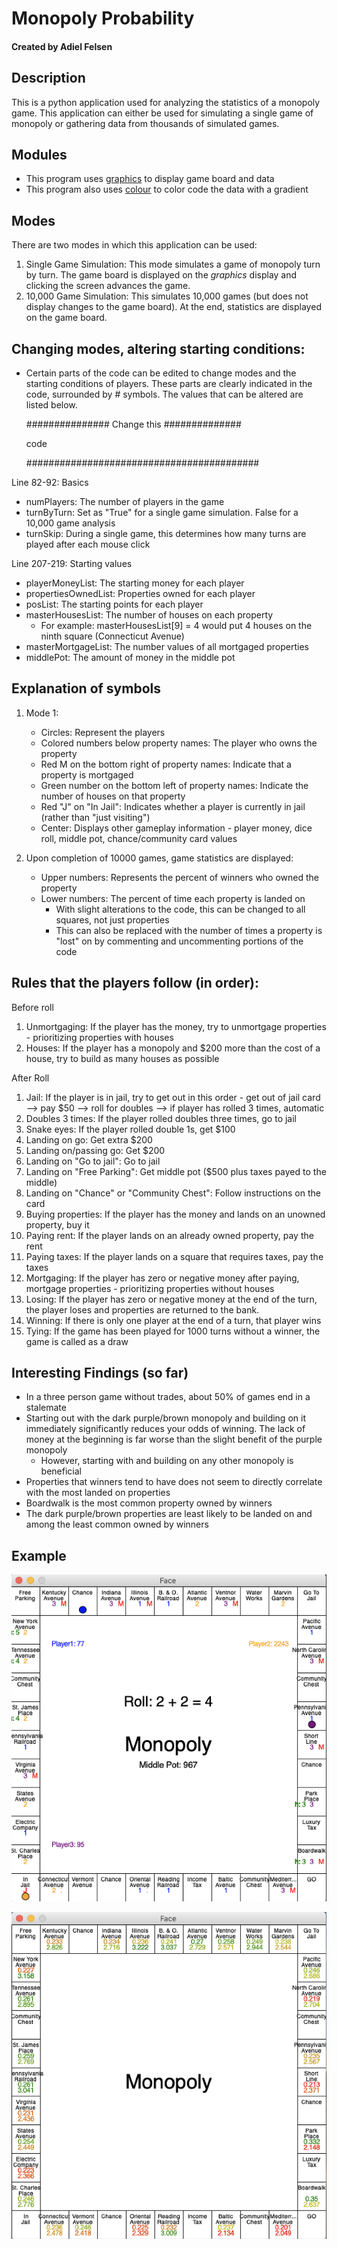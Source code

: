 # Monopoly Probability
#### Created by Adiel Felsen

## Description
This is a python application used for analyzing the statistics of a monopoly game. This application can either be used for simulating a single game of monopoly or gathering data from thousands of simulated games.

## Modules
* This program uses [graphics](http://www.pas.rochester.edu/~rsarkis/csc161/python/pip-graphics.html) to display game board and data
* This program also uses [colour](https://pypi.org/project/colour/) to color code the data with a gradient

## Modes
There are two modes in which this application can be used:
1. Single Game Simulation: This mode simulates a game of monopoly turn by turn. The game board is displayed on the _graphics_ display and clicking the screen advances the game.
2. 10,000 Game Simulation: This simulates 10,000 games (but does not display changes to the game board). At the end, statistics are displayed on the game board.

## Changing modes, altering starting conditions:
* Certain parts of the code can be edited to change modes and the starting conditions of players. These parts are clearly indicated in the code, surrounded by # symbols. The values that can be altered are listed below.

  ############### Change this ##############

  code

  ##########################################

Line 82-92: Basics
  * numPlayers: The number of players in the game
  * turnByTurn: Set as "True" for a single game simulation. False for a 10,000 game analysis
  * turnSkip: During a single game, this determines how many turns are played after each mouse click

Line 207-219: Starting values
* playerMoneyList: The starting money for each player
* propertiesOwnedList: Properties owned for each player
* posList: The starting points for each player
* masterHousesList: The number of houses on each property
   * For example: masterHousesList[9] = 4 would put 4 houses on the ninth square (Connecticut Avenue)
* masterMortgageList: The number values of all mortgaged properties
* middlePot: The amount of money in the middle pot

## Explanation of symbols
1. Mode 1:
   * Circles: Represent the players
   * Colored numbers below property names: The player who owns the property
   * Red M on the bottom right of property names: Indicate that a property is mortgaged
   * Green number on the bottom left of property names: Indicate the number of houses on that property
   * Red "J" on "In Jail": Indicates whether a player is currently in jail (rather than "just visiting")
   * Center: Displays other gameplay information - player money, dice roll, middle pot, chance/community card values

2. Upon completion of 10000 games, game statistics are displayed:
   * Upper numbers: Represents the percent of winners who owned the property
   * Lower numbers: The percent of time each property is landed on
      * With slight alterations to the code, this can be changed to all squares, not just properties
      * This can also be replaced with the number of times a property is "lost" on by commenting and uncommenting portions of the code

## Rules that the players follow (in order):
Before roll
1. Unmortgaging: If the player has the money, try to unmortgage properties - prioritizing properties with houses
2. Houses: If the player has a monopoly and $200 more  than the cost of a house, try to build as many houses as possible

After Roll
1. Jail: If the player is in jail, try to get out in this order - get out of jail card --> pay $50 --> roll for doubles --> if player has rolled 3 times, automatic
2. Doubles 3 times: If the player rolled doubles three times, go to jail
3. Snake eyes: If the player rolled double 1s, get $100
4. Landing on go: Get extra $200
5. Landing on/passing go: Get $200
6. Landing on "Go to jail": Go to jail
7. Landing on "Free Parking": Get middle pot ($500 plus taxes payed to the middle)
8. Landing on "Chance" or "Community Chest": Follow instructions on the card
9. Buying properties: If the player has the money and lands on an unowned property, buy it
10. Paying rent: If the player lands on an already owned property, pay the rent
11. Paying taxes: If the player lands on a square that requires taxes, pay the taxes
12. Mortgaging: If the player has zero or negative money after paying, mortgage properties - prioritizing properties without houses
13. Losing: If the player has zero or negative money at the end of the turn, the player loses and properties are returned to the bank.
14. Winning: If there is only one player at the end of a turn, that player wins
15. Tying: If the game has been played for 1000 turns without a winner, the game is called as a draw

## Interesting Findings (so far)
* In a three person game without trades, about 50% of games end in a stalemate
* Starting out with the dark purple/brown monopoly and building on it immediately significantly reduces your odds of winning. The lack of money at the beginning is far worse than the slight benefit of the purple monopoly
  * However, starting with and building on any other monopoly is beneficial
* Properties that winners tend to have does not seem to directly correlate with the most landed on properties
* Boardwalk is the most common property owned by winners
* The dark purple/brown properties are least likely to be landed on and among the least common owned by winners



## Example

![](READMEexamples/MonopolySingle1.png)

![](READMEexamples/MonopolyTenThousand.png)

